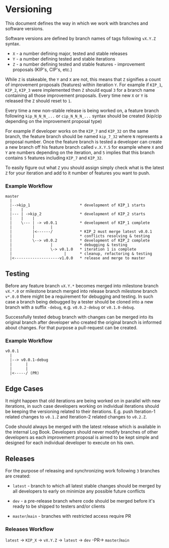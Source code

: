 # Versioning 

This document defines the way in which we work with branches and software versions.

Software versions are defined by branch names of tags following `vX.Y.Z` syntax.
* `X` - a number defining major, tested and stable releases
* `Y` - a number defining tested and stable iterations
* `Z` - a number defining tested and stable features - improvement proposals (KIP's, CIP's, etc.)

While `Z` is stakeable, the `Y` and `X` are not, this means that `Z` signifies a count of improvement proposals (features) within iteration `Y`.
For example if `KIP_1`, `KIP_2`, `KIP_3` were implemented then `Z` should equal `3` for a branch name containing all those improvement proposals. 
Every time new `X` or `Y` is released the `Z` should reset to `1`.

Every time a new non-stable release is being worked on, a feature branch following `kip_N_N_N_...` or `cip_N_N_N_...` syntax should be created (kip/cip depending on the improvement proposal type)

For example if developer works on the `KIP_7` and `KIP_32` on the same branch, the feature branch should be named `kip_7_32` where `N` represents a proposal number. Once the feature branch is tested a developer can create a new branch off his feature branch called `v.X.Y.5` for example where `X` and `Y` are numbers depending on the iteration, and `5` implies that this branch contains `5` features including `KIP_7` and `KIP_32`.

To easily figure out what `Z` you should assign simply check what is the latest `Z` for your iteration and add to it number of features you want to push.


### Example Workflow

```
master
  |
  |-->kip_1                      * development of KIP_1 starts
  |    |                         
  |--- | ->kip_2                 * development of KIP_2 starts
  |    |    |                    
  |    \--- | -> v0.0.1          * development of KIP_1 complete
  |         |       |            
  |         |<------/            * KIP_2 must merge latest v0.0.1
  |         |                    * conflicts resolving & testing
  |         \--> v0.0.2          * development of KIP_2 complete
  |                 |            * debugging & testing
  |                 \-> v0.1.0   * iteration 1 is complete
  |                       |      * cleanup, refactoring & testing
  |<--------------------v1.0.0   * release and merge to master
```

## Testing 

Before any feature branch `vX.Y.*` becomes merged into milestone branch `vX.*.0` or milestone branch merged into release branch milestone branch `v*.0.0` there might be a requirement for debugging and testing. In such case a branch being debugged by a tester should be cloned into a new branch with a suffix `-debug`, e.g. `v0.0.2-debug` or `v0.1.0-debug`.

Successfully tested debug branch with changes can be merged into its original branch after developer who created the original branch is informed about changes. For that purpose a pull-request can be created.

### Example Workflow

```
v0.0.1
  |
  |--> v0.0.1-debug
  |      |
  |      |
  |<-----/ (PR)
```

## Edge Cases

It might happen that old iterations are being worked on in parallel with new iterations, in such case developers working on individual iterations should be keeping the versioning related to their iterations. E.g. push Iteration-1 related changes to `v0.1.Z` and Iteration-2 related changes to `v0.2.Z`.

Code should always be merged with the latest release which is available in the internal Log Book. Developers should never modify branches of other developers as each improvement proposal is aimed to be kept simple and designed for each individual developer to execute on his own.

## Releases

For the purpose of releasing and synchronizing work following `3` branches are created:

* `latest` - branch to which all latest stable changes should be merged by all developers to early on minimize any possible future conflicts

* `dev` - a pre-release branch where code should be merged before it's ready to be shipped to testers and/or clients

* `master`/`main` - branches with restricted access require PR

### Releases Workflow

`latest` -> `KIP_X` -> `vX.Y.Z` -> `latest` -> `dev` -PR-> `master`/`main` 